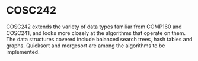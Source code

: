 # COSC242
COSC242 extends the variety of data types familiar from COMP160 and COSC241, and looks more closely at the algorithms that operate on them. The data structures covered include balanced search trees, hash tables and graphs. Quicksort and mergesort are among the algorithms to be implemented.

